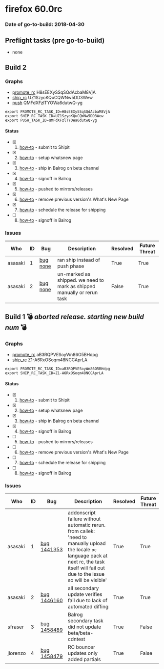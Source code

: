 # firefox 60.0rc

### Date of go-to-build: 2018-04-30

## Preflight tasks (pre go-to-build)
- none

## Build 2  

### Graphs
* [promote_rc](https://tools.taskcluster.net/push-inspector/#/H8sEEXySSqSQdAcbaM8VjA) H8sEEXySSqSQdAcbaM8VjA
* [ship_rc](https://tools.taskcluster.net/push-inspector/#/UZ1SzyoKQuCQWNw5DD3Wew) UZ1SzyoKQuCQWNw5DD3Wew
* [push](https://tools.taskcluster.net/push-inspector/#/QMFdXFzlTYOWa6dutwQ-yg) QMFdXFzlTYOWa6dutwQ-yg
```
export PROMOTE_RC_TASK_ID=H8sEEXySSqSQdAcbaM8VjA
export SHIP_RC_TASK_ID=UZ1SzyoKQuCQWNw5DD3Wew
export PUSH_TASK_ID=QMFdXFzlTYOWa6dutwQ-yg
```


#### Status
- [x] 1.  [how-to](https://wiki.mozilla.org/Release:Release_Automation_on_Mercurial:Starting_a_Release#Submit_to_Ship_It)  - submit to Shipit
- [x] 2.  [how-to](https://github.com/mozilla-releng/releasewarrior-2.0/blob/master/docs/release-promotion/desktop/howto-rc.md#wnp)  - setup whatsnew page
- [x] 3.  [how-to](https://github.com/mozilla-releng/releasewarrior-2.0/blob/master/docs/release-promotion/desktop/howto-rc.md#ship-rc)  - ship in Balrog on beta channel
- [x] 4.  [how-to](https://github.com/mozilla-releng/releasewarrior-2.0/blob/master/docs/release-promotion/desktop/howto-rc.md#obtain-sign-offs-for-changes)  - signoff in Balrog
- [x] 5.  [how-to](https://github.com/mozilla-releng/releasewarrior-2.0/blob/master/docs/release-promotion/desktop/howto-rc.md#push)  - pushed to mirrors/releases
- [x] 6.  [how-to](https://github.com/mozilla-releng/releasewarrior-2.0/blob/master/docs/release-promotion/desktop/howto-rc.md#remove-wnp)  - remove previous version's What's New Page
- [x] 7.  [how-to](https://github.com/mozilla-releng/releasewarrior-2.0/blob/master/docs/release-promotion/desktop/howto-rc.md#ship)  - schedule the release for shipping
- [ ] 8.  [how-to](https://github.com/mozilla-releng/releasewarrior-2.0/blob/master/docs/release-promotion/desktop/howto-rc.md#obtain-sign-offs-for-changes)  - signoff in Balrog

### Issues
| Who                 | ID               | Bug                                                                 | Description                | Resolved                | Future Threat                |
| ------------------- | ---------------- | ------------------------------------------------------------------- | -------------------------- | ----------------------- | ---------------------------- |
| asasaki  | 1 | [bug none](https://bugzil.la/none)        | ran ship instead of push phase | True | True |
| asasaki  | 2 | [bug none](https://bugzil.la/none)        | un-marked as shipped. we need to mark as shipped manually or rerun task | False | True |

## Build 1  :bomb: _aborted release. starting new build num_ :bomb: 

### Graphs
* [promote_rc](https://tools.taskcluster.net/push-inspector/#/aB3RQPVESoyWn86O5BHdpg) aB3RQPVESoyWn86O5BHdpg
* [ship_rc](https://tools.taskcluster.net/push-inspector/#/Z1-A6RxOSoqm48NCCAprLA) Z1-A6RxOSoqm48NCCAprLA
```
export PROMOTE_RC_TASK_ID=aB3RQPVESoyWn86O5BHdpg
export SHIP_RC_TASK_ID=Z1-A6RxOSoqm48NCCAprLA
```


#### Status
- [x] 1.  [how-to](https://wiki.mozilla.org/Release:Release_Automation_on_Mercurial:Starting_a_Release#Submit_to_Ship_It)  - submit to Shipit
- [x] 2.  [how-to](https://github.com/mozilla-releng/releasewarrior-2.0/blob/master/docs/release-promotion/desktop/howto-rc.md#wnp)  - setup whatsnew page
- [x] 3.  [how-to](https://github.com/mozilla-releng/releasewarrior-2.0/blob/master/docs/release-promotion/desktop/howto-rc.md#ship-rc)  - ship in Balrog on beta channel
- [x] 4.  [how-to](https://github.com/mozilla-releng/releasewarrior-2.0/blob/master/docs/release-promotion/desktop/howto-rc.md#obtain-sign-offs-for-changes)  - signoff in Balrog
- [ ] 5.  [how-to](https://github.com/mozilla-releng/releasewarrior-2.0/blob/master/docs/release-promotion/desktop/howto-rc.md#push)  - pushed to mirrors/releases
- [ ] 6.  [how-to](https://github.com/mozilla-releng/releasewarrior-2.0/blob/master/docs/release-promotion/desktop/howto-rc.md#remove-wnp)  - remove previous version's What's New Page
- [ ] 7.  [how-to](https://github.com/mozilla-releng/releasewarrior-2.0/blob/master/docs/release-promotion/desktop/howto-rc.md#ship)  - schedule the release for shipping
- [ ] 8.  [how-to](https://github.com/mozilla-releng/releasewarrior-2.0/blob/master/docs/release-promotion/desktop/howto-rc.md#obtain-sign-offs-for-changes)  - signoff in Balrog

### Issues
| Who                 | ID               | Bug                                                                 | Description                | Resolved                | Future Threat                |
| ------------------- | ---------------- | ------------------------------------------------------------------- | -------------------------- | ----------------------- | ---------------------------- |
| asasaki  | 1 | [bug 1441353](https://bugzil.la/1441353)        | addonscript failure without automatic rerun. from callek: 'need to manually upload the locale `oc` language pack at next rc, the task itself will fail out due to the issue so will be visible' | True | True |
| asasaki  | 2 | [bug 1446160](https://bugzil.la/1446160)        | all secondary update verifies fail due to lack of automated diffing | True | True |
| sfraser  | 3 | [bug 1458489](https://bugzil.la/1458489)        | Balrog secondary task did not update beta/beta-cdntest | True | False |
| jlorenzo  | 4 | [bug 1458479](https://bugzil.la/1458479)        | RC bouncer updates only added partials | True | False |

